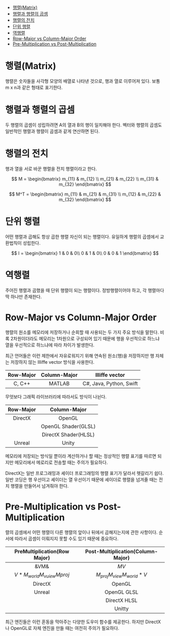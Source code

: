 - [행렬(Matrix)](#행렬matrix)
- [행렬과 행렬의 곱셈](#행렬과-행렬의-곱셈)
- [행렬의 전치](#행렬의-전치)
- [단위 행렬](#단위-행렬)
- [역행렬](#역행렬)
- [Row-Major vs Column-Major Order](#row-major-vs-column-major-order)
- [Pre-Multiplication vs Post-Multiplication](#pre-multiplication-vs-post-multiplication)

# 행렬(Matrix)
행렬은 숫자들을 사각형 모양의 배열로 나타낸 것으로, 행과 열로 이루어져 있다. 보통 m x n과 같은 형태로 표기한다.

# 행렬과 행렬의 곱셈
두 행렬의 곱셈이 성립하려면 A의 열과 B의 행이 일치해야 한다. 벡터와 행렬의 곱셈도 일반적인 행렬과 행렬이 곱셈과 같게 연산하면 된다. 

# 행렬의 전치
행과 열을 서로 바꾼 행렬을 전치 행렬이라고 한다. 

$$
M = \begin{bmatrix}
m_{11} & m_{12} \\
m_{21} & m_{22} \\
m_{31} & m_{32}
\end{bmatrix}
$$

$$
M^T = \begin{bmatrix}
m_{11} & m_{21} & m_{31} \\
m_{12} & m_{22} & m_{32}
\end{bmatrix}
$$

# 단위 행렬
어떤 행렬과 곱해도 항상 곱한 행렬 자신이 되는 행렬이다. 유일하게 행렬의 곱셈에서 교환법칙이 성립한다. 

$$
I = \begin{bmatrix}
1 & 0 & 0\\
0 & 1 & 0\\
0 & 0 & 1
\end{bmatrix}
$$

# 역행렬
주어진 행렬과 곱했을 때 단위 행렬이 되는 행렬이다. 정방행렬이어야 하고, 각 행렬마다 딱 하나만 존재한다. 

# Row-Major vs Column-Major Order
행렬의 원소를 메모리에 저장하거나 순회할 때 사용되는 두 가지 주요 방식을 말한다. 비록 2차원이더라도 메모리는 1차원으로 구성되어 있기 때문에 행을 우선적으로 하느냐 열을 우선적으로 하느냐에 따라 차이가 발생한다. 

최근 언어들은 이런 제한에서 자유로워지기 위해 연속된 원소(행)을 저장하지만 행 자체는 저장하지 않는 Illiffe vector 방식을 사용한다.

| Row-Major | Column-Major |     Illiffe vector      |
| :-------: | :----------: | :---------------------: |
|  C, C++   |    MATLAB    | C#, Java, Python, Swift |

무엇보다 그래픽 라이브러리에 따라서도 방식이 나뉜다.

| Row-Major |     Column-Major     |
| :-------: | :------------------: |
|  DirectX  |        OpenGL        |
|           | OpenGL Shader(GLSL)  |
|           | DirectX Shader(HLSL) |
|  Unreal   |        Unity         |

메모리에 저장되는 방식일 뿐이라 계산하거나 할 때는 정상적인 행렬 표기를 따르면 되지만 메모리에서 메로리로 전송할 때는 주의가 필요하다.

DirectX는 일반 프로그래밍과 셰이더 프로그래밍의 행렬 표기가 달라서 헷갈리기 쉽다. 일반 코딩은 행 우선이고 셰이더는 열 우선이기 때문에 셰이더로 행렬을 넘겨줄 때는 전치 행렬을 만들어서 넘겨줘야 한다.

# Pre-Multiplication vs Post-Multiplication
렬의 곱셈에서 어떤 행렬이 다른 행렬의 앞이나 뒤에서 곱해지는지에 관한 사항이다. 순서에 따라서 곱셈이 이뤄지지 못할 수도 있기 때문에 중요하다. 

|  PreMultiplication(Row Major)   | Post-Multiplication(Column-Major) |
| :-----------------------------: | :-------------------------------: |
|              &VM&               |               $MV$                |
| $V * M_{world}M_{vuiew}M{proj}$ |  $M_{proj}M_{view}M_{world} * V$  |
|             DirectX             |              OpenGL               |
|             Unreal              |            OpenGL GLSL            |
|                                 |           DirectX HLSL            |
|                                 |              Unitty               |

최근 엔진들은 이런 혼동을 막아주는 다양한 도우미 함수를 제공한다. 하지만 DirectX나 OpenGL로 자체 엔진을 만들 때는 여전히 주의가 필요하다.